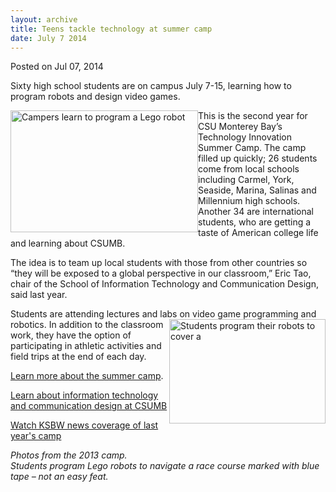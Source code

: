 ```yaml
---
layout: archive
title: Teens tackle technology at summer camp
date: July 7 2014
---
```





<span class="date">Posted on Jul 07, 2014    </span>
<p>Sixty high school students are on campus July 7-15, learning how
to program robots and design video games.</p>
<p><img alt="Campers learn to program a Lego robot" src="http://news.csumb.edu/sites/default/files/65/attachments/news/images/programming_a_robot.png" style="width:300px; height:195px; float:left">This is the second
year for CSU Monterey Bay&#x2019;s Technology Innovation Summer Camp. The
camp filled up quickly; 26 students come from local schools
including Carmel, York, Seaside, Marina, Salinas and Millennium
high schools. Another 34 are international students, who are
getting a taste of American college life and learning about
CSUMB.</img></p>
<p>The idea is to team up local students with those from other
countries so &#x201C;they will be exposed to a global perspective in our
classroom,&#x201D; Eric Tao, chair of the School of Information Technology
and Communication Design, said last year.</p>
<p>Students are attending lectures and labs on video game
programming and robotics. In addition to the&#xA0;<img alt="Students program their robots to cover a " src="http://news.csumb.edu/sites/default/files/65/attachments/news/images/robot_course.png" style="width:250px; height:167px; float:right">classroom work,
they have the option of participating in athletic activities and
field trips at the end of each day.</img></p>
<p><a href="http://itcdland.csumb.edu/~leaps/projects.html" rel="nofollow">Learn more about the summer camp</a>.&#xA0;</p>
<p><a href="http://itcd.csumb.edu" rel="nofollow">Learn about
information technology and communication design at CSUMB</a></p>
<p><a href="http://www.ksbw.com/news/central-california/santa-cruz/technology-and-innovation-on-the-central-coast/-/5738976/20992806/-/qpxg3pz/-/index.html" rel="nofollow">Watch KSBW news coverage of last year&apos;s camp</a></p>
<p><em>Photos from the 2013 camp.<br>
Students program Lego robots to navigate a race course marked with
blue tape &#x2013; not an easy feat.</br></em></p>
<p><br>
<br>
&#xA0;</br></br></p>





